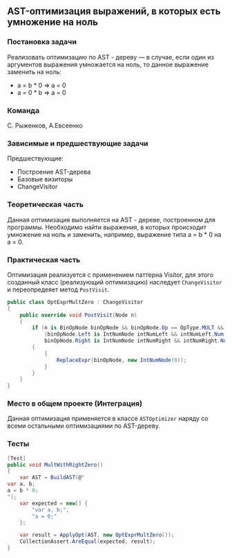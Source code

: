 ## AST-оптимизация выражений, в которых есть умножение на ноль

### Постановка задачи
Реализовать оптимизацию по AST - дереву — в случае, если один из аргументов выражения умножается на ноль, то данное выражение заменить на ноль:

- a = b * 0 => a = 0
- a = 0 * b => a = 0

### Команда

С. Рыженков, А.Евсеенко

### Зависимые и предшествующие задачи

Предшествующие:

- Построение AST-дерева
- Базовые визиторы
- ChangeVisitor

### Теоретическая часть
Данная оптимизация выполняется на AST - дереве, построенном для программы. Необходимо найти выражения, в которых происходит умножение на ноль и заменить, например, выражение типа a = b * 0 на a = 0.

### Практическая часть
Оптимизация реализуется с применением паттерна Visitor, для этого созданный класс (реализующий оптимизацию) наследует `ChangeVisitor` и переопредеяет метод  `PostVisit`. 

```csharp
public class OptExprMultZero : ChangeVisitor
{
    public override void PostVisit(Node n)
    {
        if (n is BinOpNode binOpNode && binOpNode.Op == OpType.MULT &&
            (binOpNode.Left is IntNumNode intNumLeft && intNumLeft.Num == 0 ||
            binOpNode.Right is IntNumNode intNumRight && intNumRight.Num == 0))
        {
            {
                ReplaceExpr(binOpNode, new IntNumNode(0));
            }
        }
    }
}
```

### Место в общем проекте (Интеграция)
Данная оптимизация применяется в классе `ASTOptimizer` наряду со всеми остальными оптимизациями по AST-дереву.

### Тесты

```csharp
[Test]
public void MultWithRightZero()
{
    var AST = BuildAST(@"
var a, b;
a = b * 0;
");
    var expected = new[] {
        "var a, b;",
        "a = 0;"
    };

    var result = ApplyOpt(AST, new OptExprMultZero());
    CollectionAssert.AreEqual(expected, result);
}
```

